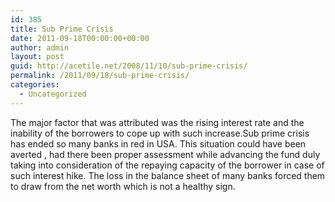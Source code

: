 ```yaml
---
id: 385
title: Sub Prime Crisis
date: 2011-09-18T00:00:00+00:00
author: admin
layout: post
guid: http://acetile.net/2008/11/10/sub-prime-crisis/
permalink: /2011/09/18/sub-prime-crisis/
categories:
  - Uncategorized
---
```

The major factor that was attributed was the rising interest rate and the inability of the borrowers to cope up with such increase.Sub prime crisis has ended so many banks in red in USA. This situation could have been averted , had there been proper assessment while advancing the fund duly taking into consideration of the repaying capacity of the borrower in case of such interest hike. The loss in the balance sheet of many banks forced them to draw from the net worth which is not a healthy sign.